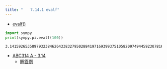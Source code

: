 ```yaml
---
title: "　　7.14.1 evalf"
---
```


* [evalf()](https://docs.sympy.org/latest/tutorials/intro-tutorial/basic_operations.html#evalf)

```python:サンプルコード：sample_696.py
import sympy
print(sympy.pi.evalf(100))
```

```text:実行結果
3.141592653589793238462643383279502884197169399375105820974944592307816406286208998628034825342117068
```

- [ABC314 A - 3.14](https://atcoder.jp/contests/abc314/tasks/abc314_a)
    - [解答例](https://atcoder.jp/contests/abc314/submissions/44590025)